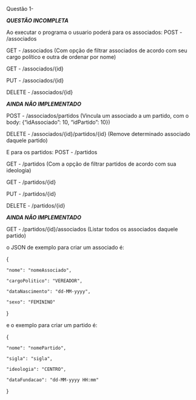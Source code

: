 Questão 1-

***QUESTÃO INCOMPLETA***

Ao executar o programa o usuario poderá para os associados:
POST - /associados

GET - /associados (Com opção de filtrar associados de acordo com
seu cargo político e outra de ordenar por nome)

GET - /associados/{id}

PUT - /associados/{id}

DELETE - /associados/{id}

***AINDA NÃO IMPLEMENTADO***

POST - /associados/partidos (Vincula um associado a um partido, com o
body: {“idAssociado”: 10, “idPartido”: 10})

DELETE - /associados/{id}/partidos/{id} (Remove determinado
associado daquele partido) 

E para os partidos:
POST - /partidos

GET - /partidos (Com a opção de filtrar partidos de acordo com sua
ideologia)

GET - /partidos/{id}

PUT - /partidos/{id}

DELETE - /partidos/{id}

***AINDA NÃO IMPLEMENTADO***

GET - /partidos/{id}/associados (Listar todos os associados daquele
partido)

o JSON de exemplo para criar um associado é:

{

    "nome": "nomeAssociado",
    
    "cargoPolitico": "VEREADOR",
    
    "dataNascimento": "dd-MM-yyyy",
    
    "sexo": "FEMININO"
}

e o exemplo para criar um partido é:

{

    "nome": "nomePartido",
    
    "sigla": "sigla",
    
    "ideologia": "CENTRO",
    
    "dataFundacao": "dd-MM-yyyy HH:mm"
}
